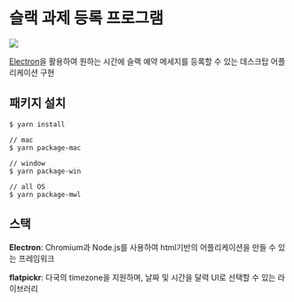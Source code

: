 # 슬랙 과제 등록 프로그램

![](https://media.giphy.com/media/vwjtSerymVS6zlF5Yk/giphy.gif)

[Electron](https://electronjs.org/)을 활용하여 원하는 시간에 슬랙 예약 메세지를 등록할 수 있는 데스크탑 어플리케이션 구현

## 패키지 설치 

```
$ yarn install 

// mac
$ yarn package-mac

// window
$ yarn package-win

// all OS
$ yarn package-mwl
```

## 스택

**Electron**: Chromium과 Node.js를 사용하여 html기반의 어플리케이션을 만들 수 있는 프레임워크

**flatpickr**: 다국의 timezone을 지원하며, 날짜 및 시간을 달력 UI로 선택할 수 있는 라이브러리




